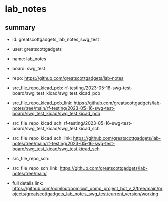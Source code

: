 # lab_notes
 
## summary 
* id: greatscottgadgets_lab_notes_swg_test
* user: greatscottgadgets
* name: lab_notes
* board: swg_test
* repo: https://github.com/greatscottgadgets/lab-notes
* src_file_repo_kicad_pcb: rf-testing/2023-05-16-swg-test-board/swg_test_kicad/swg_test.kicad_pcb
* src_file_repo_kicad_pcb_link: https://github.com/greatscottgadgets/lab-notes/tree/main/rf-testing/2023-05-16-swg-test-board/swg_test_kicad/swg_test.kicad_pcb
* src_file_repo_kicad_sch: rf-testing/2023-05-16-swg-test-board/swg_test_kicad/swg_test.kicad_sch
* src_file_repo_kicad_sch_link: https://github.com/greatscottgadgets/lab-notes/tree/main/rf-testing/2023-05-16-swg-test-board/swg_test_kicad/swg_test.kicad_sch

* src_file_repo_sch: 
* src_file_repo_sch_link: https://github.com/greatscottgadgets/lab-notes/tree/main/
* full details link: https://github.com/oomlout/oomlout_oomp_project_bot_v_2/tree/main/projects/greatscottgadgets_lab_notes_swg_test/current_version/working  






